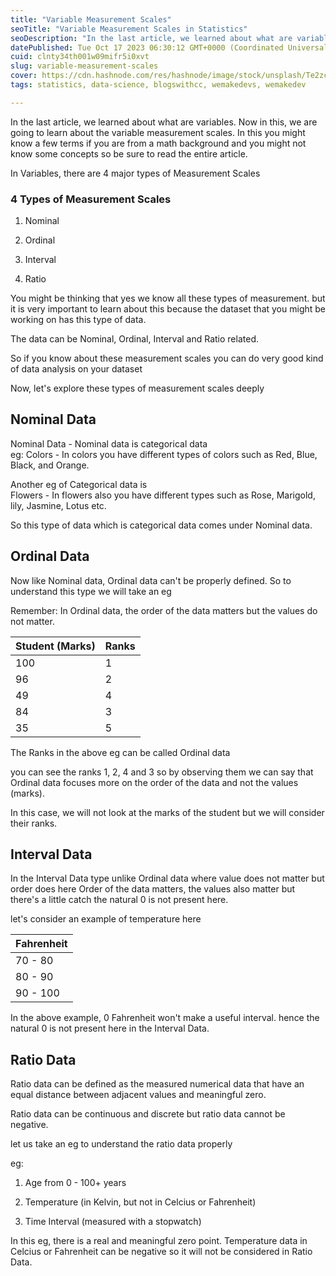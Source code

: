 ```yaml
---
title: "Variable Measurement Scales"
seoTitle: "Variable Measurement Scales in Statistics"
seoDescription: "In the last article, we learned about what are variables. Now in this, we are going to learn about the variable measurement scales. In this you might know a"
datePublished: Tue Oct 17 2023 06:30:12 GMT+0000 (Coordinated Universal Time)
cuid: clnty34th001w09mifr5i0xvt
slug: variable-measurement-scales
cover: https://cdn.hashnode.com/res/hashnode/image/stock/unsplash/Te2zcvp3X1g/upload/2a15f7f80d3bd054d38a6bc135680942.jpeg
tags: statistics, data-science, blogswithcc, wemakedevs, wemakedev

---
```


In the last article, we learned about what are variables. Now in this, we are going to learn about the variable measurement scales. In this you might know a few terms if you are from a math background and you might not know some concepts so be sure to read the entire article.

In Variables, there are 4 major types of Measurement Scales

### 4 Types of Measurement Scales

1. Nominal
    
2. Ordinal
    
3. Interval
    
4. Ratio
    

You might be thinking that yes we know all these types of measurement. but it is very important to learn about this because the dataset that you might be working on has this type of data.

The data can be Nominal, Ordinal, Interval and Ratio related.

So if you know about these measurement scales you can do very good kind of data analysis on your dataset

Now, let's explore these types of measurement scales deeply

## Nominal Data

Nominal Data - Nominal data is categorical data  
eg: Colors - In colors you have different types of colors such as Red, Blue, Black, and Orange.

Another eg of Categorical data is  
Flowers - In flowers also you have different types such as Rose, Marigold, lily, Jasmine, Lotus etc.

So this type of data which is categorical data comes under Nominal data.

## Ordinal Data

Now like Nominal data, Ordinal data can't be properly defined. So to understand this type we will take an eg

Remember: In Ordinal data, the order of the data matters but the values do not matter.

| Student (Marks) | Ranks |
| --- | --- |
| 100 | 1 |
| 96 | 2 |
| 49 | 4 |
| 84 | 3 |
| 35 | 5 |

The Ranks in the above eg can be called Ordinal data

you can see the ranks 1, 2, 4 and 3 so by observing them we can say that Ordinal data focuses more on the order of the data and not the values (marks).

In this case, we will not look at the marks of the student but we will consider their ranks.

## Interval Data

In the Interval Data type unlike Ordinal data where value does not matter but order does here Order of the data matters, the values also matter but there's a little catch the natural 0 is not present here.

let's consider an example of temperature here

| Fahrenheit |
| --- |
| 70 - 80 |
| 80 - 90 |
| 90 - 100 |

In the above example, 0 Fahrenheit won't make a useful interval. hence the natural 0 is not present here in the Interval Data.

## Ratio Data

Ratio data can be defined as the measured numerical data that have an equal distance between adjacent values and meaningful zero.

Ratio data can be continuous and discrete but ratio data cannot be negative.

let us take an eg to understand the ratio data properly

eg:

1. Age from 0 - 100+ years
    
2. Temperature (in Kelvin, but not in Celcius or Fahrenheit)
    
3. Time Interval (measured with a stopwatch)
    

In this eg, there is a real and meaningful zero point. Temperature data in Celcius or Fahrenheit can be negative so it will not be considered in Ratio Data.